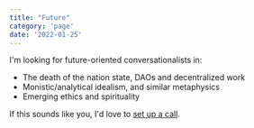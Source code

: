 ```yaml
---
title: "Future"
category: 'page'
date: '2022-01-25'
---
```


I'm looking for future-oriented conversationalists in:

- The death of the nation state, DAOs and decentralized work
- Monistic/analytical idealism, and similar metaphysics
- Emerging ethics and spirituality

If this sounds like you, I'd love to <a href="mailto:99gustaf@gmail.com?subject=Future" target="_blank" rel="noreferrer">set up a call</a>.
